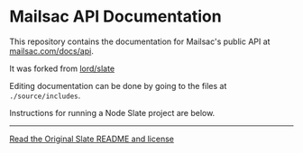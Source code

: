 # Mailsac API Documentation

This repository contains the documentation for Mailsac's public API at [mailsac.com/docs/api](https://mailsac.com/docs/api).

It was forked from [lord/slate](https://github.com/lord/slate)

Editing documentation can be done by going to the files at `./source/includes`.

Instructions for running a Node Slate project are below.

-----------

[Read the Original Slate README and license](README-SLATE.md)
